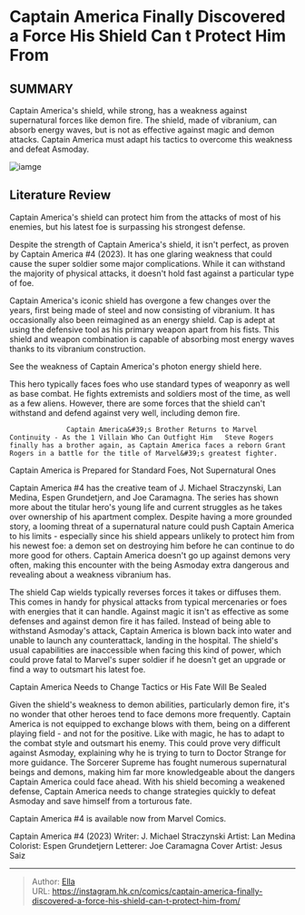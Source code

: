 # Captain America Finally Discovered a Force His Shield Can t Protect Him From


## SUMMARY 



  Captain America&#39;s shield, while strong, has a weakness against supernatural forces like demon fire.   The shield, made of vibranium, can absorb energy waves, but is not as effective against magic and demon attacks.   Captain America must adapt his tactics to overcome this weakness and defeat Asmoday.  

![iamge](https://static1.srcdn.com/wordpress/wp-content/uploads/2023/12/captain-america.jpg)

## Literature Review

Captain America&#39;s shield can protect him from the attacks of most of his enemies, but his latest foe is surpassing his strongest defense.




Despite the strength of Captain America&#39;s shield, it isn&#39;t perfect, as proven by Captain America #4 (2023). It has one glaring weakness that could cause the super soldier some major complications. While it can withstand the majority of physical attacks, it doesn&#39;t hold fast against a particular type of foe.




Captain America&#39;s iconic shield has overgone a few changes over the years, first being made of steel and now consisting of vibranium. It has occasionally also been reimagined as an energy shield. Cap is adept at using the defensive tool as his primary weapon apart from his fists. This shield and weapon combination is capable of absorbing most energy waves thanks to its vibranium construction.



See the weakness of Captain America&#39;s photon energy shield here.




          

This hero typically faces foes who use standard types of weaponry as well as base combat. He fights extremists and soldiers most of the time, as well as a few aliens. However, there are some forces that the shield can&#39;t withstand and defend against very well, including demon fire.




                  Captain America&#39;s Brother Returns to Marvel Continuity - As the 1 Villain Who Can Outfight Him   Steve Rogers finally has a brother again, as Captain America faces a reborn Grant Rogers in a battle for the title of Marvel&#39;s greatest fighter.   


 Captain America is Prepared for Standard Foes, Not Supernatural Ones 
          

Captain America #4 has the creative team of J. Michael Straczynski, Lan Medina, Espen Grundetjern, and Joe Caramagna. The series has shown more about the titular hero&#39;s young life and current struggles as he takes over ownership of his apartment complex. Despite having a more grounded story, a looming threat of a supernatural nature could push Captain America to his limits - especially since his shield appears unlikely to protect him from his newest foe: a demon set on destroying him before he can continue to do more good for others. Captain America doesn&#39;t go up against demons very often, making this encounter with the being Asmoday extra dangerous and revealing about a weakness vibranium has.




The shield Cap wields typically reverses forces it takes or diffuses them. This comes in handy for physical attacks from typical mercenaries or foes with energies that it can handle. Against magic it isn&#39;t as effective as some defenses and against demon fire it has failed. Instead of being able to withstand Asmoday&#39;s attack, Captain America is blown back into water and unable to launch any counterattack, landing in the hospital. The shield&#39;s usual capabilities are inaccessible when facing this kind of power, which could prove fatal to Marvel&#39;s super soldier if he doesn&#39;t get an upgrade or find a way to outsmart his latest foe.



 Captain America Needs to Change Tactics or His Fate Will Be Sealed 
          

Given the shield&#39;s weakness to demon abilities, particularly demon fire, it&#39;s no wonder that other heroes tend to face demons more frequently. Captain America is not equipped to exchange blows with them, being on a different playing field - and not for the positive. Like with magic, he has to adapt to the combat style and outsmart his enemy. This could prove very difficult against Asmoday, explaining why he is trying to turn to Doctor Strange for more guidance. The Sorcerer Supreme has fought numerous supernatural beings and demons, making him far more knowledgeable about the dangers Captain America could face ahead. With his shield becoming a weakened defense, Captain America needs to change strategies quickly to defeat Asmoday and save himself from a torturous fate.




Captain America #4 is available now from Marvel Comics.

 Captain America #4 (2023)                  Writer: J. Michael Straczynski   Artist: Lan Medina   Colorist: Espen Grundetjern   Letterer: Joe Caramagna   Cover Artist: Jesus Saiz      




---

> Author: [Ella](https://instagram.hk.cn/)  
> URL: https://instagram.hk.cn/comics/captain-america-finally-discovered-a-force-his-shield-can-t-protect-him-from/  

